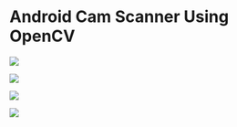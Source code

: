 # Android Cam Scanner Using OpenCV

![](https://raw.githubusercontent.com/aashari/android-opencv-camscanner/master/screenshot/Screenshot_20180429-043252_Camera%20Scanner.jpg)

![](https://raw.githubusercontent.com/aashari/android-opencv-camscanner/master/screenshot/Screenshot_20180429-043305_Camera%20Scanner.jpg)

![](https://raw.githubusercontent.com/aashari/android-opencv-camscanner/master/screenshot/Screenshot_20180429-043311_Camera%20Scanner.jpg)

![](https://raw.githubusercontent.com/aashari/android-opencv-camscanner/master/screenshot/Screenshot_20180429-043319_Camera%20Scanner.jpg)
